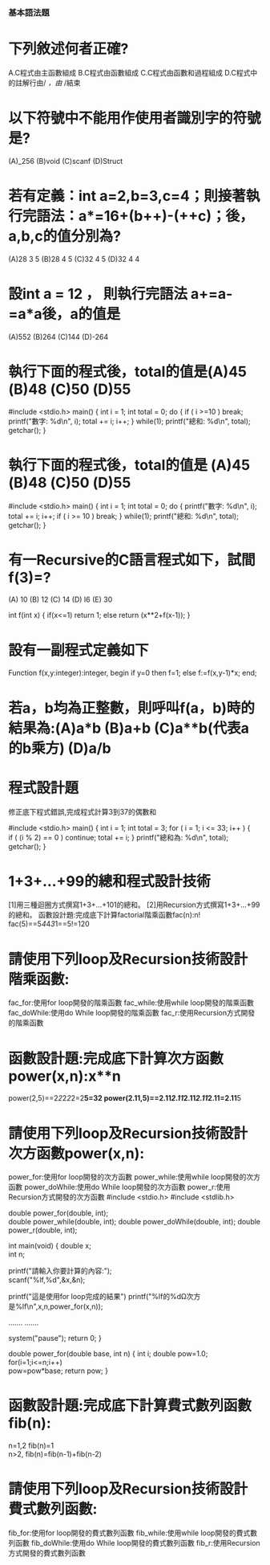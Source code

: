 ### 基本語法題
# 下列敘述何者正確?
A.C程式由主函數組成
B.C程式由函數組成
C.C程式由函數和過程組成
D.C程式中的註解行由/ *，由* /結束

# 以下符號中不能用作使用者識別字的符號是?
(A)_256  (B)void  (C)scanf  (D)Struct

# 若有定義：int a=2,b=3,c=4；則接著執行完語法：a*=16+(b++)-(++c)；後，a,b,c的值分別為?
(A)28  3  5  (B)28  4  5  (C)32  4  5  (D)32  4  4

# 設int  a = 12 ， 則執行完語法 a+=a-=a*a後，a的值是
(A)552  (B)264  (C)144 (D)-264

# 執行下面的程式後，total的值是(A)45   (B)48  (C)50  (D)55

#include <stdio.h>
main() 
{
    int i = 1;
    int total = 0;
    do
    {
       if ( i >=10 ) break;
       printf("數字: %d\n", i);
       total += i;
       i++;
    } while(1);
    printf("總和: %d\n", total);
    getchar();
}

# 執行下面的程式後，total的值是 (A)45   (B)48  (C)50  (D)55

#include <stdio.h>
main() 
{
    int i = 1;
    int total = 0;
    do
    {
       printf("數字: %d\n", i);
       total += i;
       i++;
       if ( i >= 10 ) break;
    } while(1);
    printf("總和: %d\n", total);
    getchar();
}

# 有一Recursive的C語言程式如下，試間f(3)=?
(A) 10 (B) 12  (C) 14 (D) I6 (E) 30

int f(int x)
{
	if(x<=1)
		   return 1;
	else
		return (x**2+f(x-1));
}

# 設有一副程式定義如下  
Function f(x,y:integer):integer,
begin
if y=0 then f=1;
else f:=f(x,y-1)*x;
end; 

 
 # 若a，b均為正整數，則呼叫f(a，b)時的結果為:(A)a*b (B)a+b (C)a**b(代表a的b乘方) (D)a/b





# 程式設計題
修正底下程式錯誤,完成程式計算3到37的偶數和

#include <stdio.h>
main() 
{
    int i = 1;
    int total = 3;
    for ( i = 1; i <= 33; i++ )
    {  
       if ( (i % 2) == 0 ) continue;
       total += i;
    }
    printf("總和為: %d\n", total);
    getchar();
}

# 1+3+…+99的總和程式設計技術
[1]用三種迴圈方式撰寫1+3+…+101的總和。
[2]用Recursion方式撰寫1+3+…+99的總和。
函數設計題:完成底下計算factorial階乘函數fac(n):n!
fac(5)==5*4*4*3*1==5!=120

# 請使用下列loop及Recursion技術設計階乘函數:
fac_for:使用for loop開發的階乘函數
fac_while:使用while loop開發的階乘函數
fac_doWhile:使用do While loop開發的階乘函數
fac_r:使用Recursion方式開發的階乘函數

# 函數設計題:完成底下計算次方函數power(x,n):x**n
power(2,5)==2*2*2*2*2=2**5=32
power(2.11,5)==2.11*2.11*2.11*2.11*2.11=2.11**5

# 請使用下列loop及Recursion技術設計次方函數power(x,n):
power_for:使用for loop開發的次方函數
power_while:使用while loop開發的次方函數
power_doWhile:使用do While loop開發的次方函數
power_r:使用Recursion方式開發的次方函數
#include <stdio.h>
#include <stdlib.h>

double power_for(double, int);	
double power_while(double, int);
double power_doWhile(double, int);
double power_r(double, int);

int main(void)
{
   double x;		
   int n;		

   printf("請輸入你要計算的內容:");	
   scanf("%lf,%d",&x,&n); 	

   printf("這是使用for loop完成的結果")
   printf("%lf的%dΩ次方是%lf\n",x,n,power_for(x,n)); 

.......
.......

   system("pause");
   return 0;
}

double power_for(double base, int n) 
{
   int i;
   double pow=1.0;
   for(i=1;i<=n;i++)		
      pow=pow*base;
   return pow;
}

# 函數設計題:完成底下計算費式數列函數fib(n):
n=1,2  fib(n)=1  
n>2,   fib(n)=fib(n-1)+fib(n-2)

# 請使用下列loop及Recursion技術設計費式數列函數:
fib_for:使用for loop開發的費式數列函數
fib_while:使用while loop開發的費式數列函數
fib_doWhile:使用do While loop開發的費式數列函數
fib_r:使用Recursion方式開發的費式數列函數
